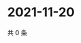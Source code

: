 # 2021-11-20

共 0 条

<!-- BEGIN WEIBO -->
<!-- 最后更新时间 Sat Nov 20 2021 19:00:29 GMT+0800 (China Standard Time) -->

<!-- END WEIBO -->
